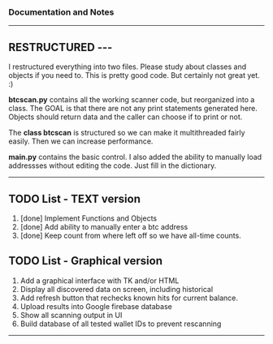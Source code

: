 ### Documentation and Notes

* * *

## RESTRUCTURED --- 
I restructured everything into two files. Please study about classes and objects if you need to. This is pretty good code.  But certainly not great yet. :)

**btcscan.py** contains all the working scanner code, but reorganized into a class.  The GOAL is that there are not any print statements generated here.  Objects should return data and the caller can choose if to print or not.  

The **class btcscan** is structured so we can make it multithreaded fairly easily.  Then we can increase performance.

**main.py** contains the basic control.  I also added the ability to manually load addressses without editing the code.  Just fill in the dictionary.  


* * *

## TODO List - TEXT version
1. [done] Implement Functions and Objects
2. [done] Add ability to manually enter a btc address
3. [done] Keep count from where left off so we have all-time counts.

## TODO List - Graphical version
1. Add a graphical interface with TK and/or HTML
2. Display all discovered data on screen, including historical
3. Add refresh button that rechecks known hits for current balance.
4. Upload results into Google firebase database
5. Show all scanning output in UI
6. Build database of all tested wallet IDs to prevent rescanning

* * * 


